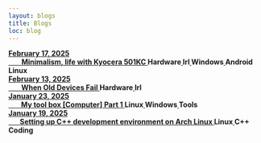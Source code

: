 ```yaml
---
layout: blogs
title: Blogs
loc: blog
---
```

<div class="bls-block">
<a href="/blog/0004-Kyocera501">
    <b>
        <span class="datetime">February 17, 2025</span><br>
        <span class="index" style="color : #fff;">-4-</span>
        <span class="title">Minimalism, life with Kyocera 501KC</span>
        <span class="tags" style="display:inline-block;">Hardware</span>
        <span class="tags" style="display:inline-block;">Irl</span>
        <span class="tags" style="display:inline-block;">Windows</span>
        <span class="tags" style="display:inline-block;">Android</span>
        <span class="tags" style="display:inline-block;">Linux</span>
    </b>
</a>
</div>
<div class="bls-block">
<a href="/blog/0003-WhenOldDevicesFail">
    <b>
        <span class="datetime">February 13, 2025</span><br>
        <span class="index" style="color : #fff;">-3-</span>
        <span class="title">When Old Devices Fail</span>
        <span class="tags" style="display:inline-block;">Hardware</span>
        <span class="tags" style="display:inline-block;">Irl</span>
    </b>
</a>
</div>
<div class="bls-block">
<a href="/blog/0002-MyToolBox">
    <b>
        <span class="datetime">January 23, 2025</span><br>
        <span class="index" style="color : #fff;">-2-</span>
        <span class="title">My tool box [Computer] Part 1</span>
        <span class="tags" style="display:inline-block;">Linux</span>
        <span class="tags" style="display:inline-block;">Windows</span>
        <span class="tags" style="display:inline-block;">Tools</span>
    </b>
</a>
</div>
<div class="bls-block">
<a href="/blog/0001-CppOnArchLinux">
    <b>
        <span class="datetime">January 19, 2025</span><br>
        <span class="index" style="color : #fff;">-1-</span>
        <span class="title">Setting up C++ development environment on Arch Linux  </span>
        <span class="tags" style="display:inline-block;">Linux</span>
        <span class="tags" style="display:inline-block;">C++</span>
        <span class="tags" style="display:inline-block;">Coding</span>
    </b>
</a>
</div>
